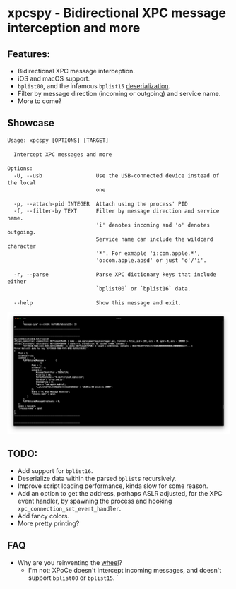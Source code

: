 # xpcspy - Bidirectional XPC message interception and more

## Features:
* Bidirectional XPC message interception.
* iOS and macOS support.
* `bplist00`, and the infamous `bplist15` [deserialization].
* Filter by message direction (incoming or outgoing) and service name.
* More to come?


## Showcase
```
Usage: xpcspy [OPTIONS] [TARGET]

  Intercept XPC messages and more

Options:
  -U, --usb                 Use the USB-connected device instead of the local
                            one

  -p, --attach-pid INTEGER  Attach using the process' PID
  -f, --filter-by TEXT      Filter by message direction and service name.
                            'i' denotes incoming and 'o' denotes outgoing.
                            Service name can include the wildcard character
                            '*'. For exmaple 'i:com.apple.*',
                            'o:com.apple.apsd' or just 'o'/'i'.

  -r, --parse               Parse XPC dictionary keys that include either
                            `bplist00` or `bplist16` data.

  --help                    Show this message and exit.
```
![screenshot_1.png](assets/screenshot_1.png)


## TODO:
* Add support for `bplist16`.
* Deserialize data within the parsed `bplist`s recursively.
* Improve script loading performance, kinda slow for some reason.
* Add an option to get the address, perhaps ASLR adjusted, for the XPC event handler, by spawning the process and hooking `xpc_connection_set_event_handler`.
* Add fancy colors.
* More pretty printing?


## FAQ 
* Why are you reinventing the [wheel]?
    * I'm not; XPoCe doesn't intercept incoming messages, and doesn't support `bplist00` or `bplist15`. 
    `

[wheel]: http://newosxbook.com/tools/XPoCe2.html
[deserialization]: http://newosxbook.com/bonus/bplist.pdf
